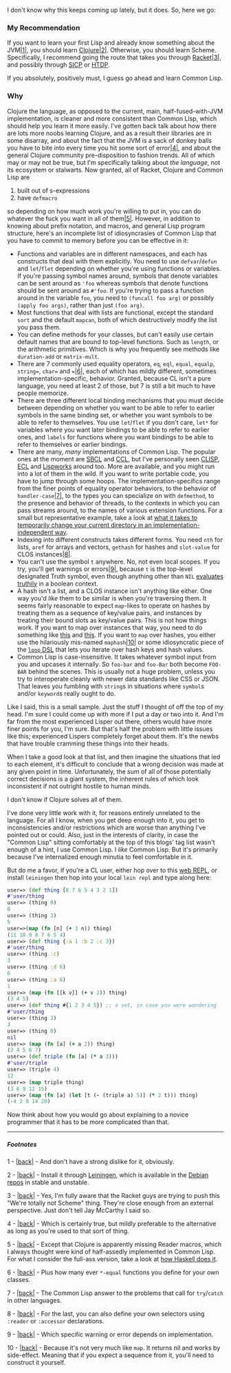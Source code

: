 I don't know why this keeps coming up lately, but it does. So, here we go:

### My Recommendation

If you want to learn your first Lisp and already know something about the JVM<a name="note-Fri-Jan-24-105200EST-2014"></a>[|1|](#foot-Fri-Jan-24-105200EST-2014), you should learn [Clojure](http://clojure.org/)<a name="note-Fri-Jan-24-105205EST-2014"></a>[|2|](#foot-Fri-Jan-24-105205EST-2014). Otherwise, you should learn Scheme. Specifically, I recommend going the route that takes you through [Racket](http://racket-lang.org/)<a name="note-Fri-Jan-24-105208EST-2014"></a>[|3|](#foot-Fri-Jan-24-105208EST-2014), and possibly through [SICP](https://github.com/sarabander/sicp-pdf/raw/master/sicp.pdf) or [HTDP](http://htdp.org/).

If you absolutely, positively must, I guess go ahead and learn Common Lisp.

### Why

Clojure the language, as opposed to the current, main, half-fused-with-JVM implementation, is cleaner and more consistent than Common Lisp, which should help you learn it more easily. I've gotten back talk about how there are lots more noobs learning Clojure, and as a result their libraries are in some disarray, and about the fact that the JVM is a sack of donkey balls you have to bite into every time you hit some sort of error<a name="note-Fri-Jan-24-105212EST-2014"></a>[|4|](#foot-Fri-Jan-24-105212EST-2014), and about the general Clojure community pre-disposition to fashion trends. All of which may or may not be true, but I'm specifically talking about *the language*, not its ecosystem or stalwarts. Now granted, all of Racket, Clojure and Common Lisp are


1.   built out of s-expressions
1.   have `defmacro`


so depending on how much work you're willing to put in, you can do whatever the fuck you want in all of them<a name="note-Fri-Jan-24-105237EST-2014"></a>[|5|](#foot-Fri-Jan-24-105237EST-2014). However, in addition to knowing about prefix notation, and macros, and general Lisp program structure, here's an incomplete list of idiosyncrasies of Common Lisp that you have to commit to memory before you can be effective in it:


- Functions and variables are in different namespaces, and each has constructs that deal with them explicitly. You need to use `defvar`/`defun` and `let`/`flet` depending on whether you're using functions or variables. If you're passing symbol names around, symbols that denote variables can be sent around as `'foo` whereas symbols that denote functions should be sent around as `#'foo`. If you're trying to pass a function around in the variable `foo`, you need to `(funcall foo arg)` or possibly `(apply foo args)`, rather than just `(foo arg)`.
- Most functions that deal with lists are functional, except the standard `sort` and the default `mapcan`, both of which destructively modify the list you pass them.
- You can define methods for your classes, but can't easily use certain default names that are bound to top-level functions. Such as `length`, or the arithmetic primitives. Which is why you frequently see methods like `duration-add` or `matrix-mult`.
- There are 7 commonly used equality operators, `eq`, `eql`, `equal`, `equalp`, `string=`, `char=` and `=`<a name="note-Fri-Jan-24-105253EST-2014"></a>[|6|](#foot-Fri-Jan-24-105253EST-2014), each of which has mildly different, sometimes implementation-specific, behavior. Granted, because CL isn't a pure language, you need at least 2 of those, but 7 is still a bit much to have people memorize.
- There are three different local binding mechanisms that you must decide between depending on whether you want to be able to refer to earlier symbols in the same binding set, or whether you want symbols to be able to refer to themselves. You use `let`/`flet` if you don't care, `let*` for variables where you want later bindings to be able to refer to earlier ones, and `labels` for functions where you want bindings to be able to refer to themselves or earlier bindings.
- There are many, *many* implementations of Common Lisp. The popular ones at the moment are [SBCL](http://www.sbcl.org/) and [CCL](http://ccl.clozure.com/download.html), but I've personally seen [CLISP](http://www.clisp.org/), [ECL](http://ecls.sourceforge.net/) and [Lispworks](http://www.lispworks.com/products/lispworks.html) around too. More are available, and you might run into a lot of them in the wild. If you want to write portable code, you have to jump through some hoops. The implementation-specifics range from the finer points of equality operator behaviors, to the behavior of `handler-case`<a name="note-Fri-Jan-24-105327EST-2014"></a>[|7|](#foot-Fri-Jan-24-105327EST-2014), to the types you can specialize on with `defmethod`, to the presence and behavior of threads, to the contexts in which you can pass streams around, to the names of various extension functions. For a small but representative example, take a look at [what it takes to temporarily change your current directory in an implementation-independent way](https://github.com/Inaimathi/cl-git-fs/blob/master/util.lisp#L12-L56).
- Indexing into different constructs takes different forms. You need `nth` for lists, `aref` for arrays and vectors, `gethash` for hashes and `slot-value` for CLOS instances<a name="note-Fri-Jan-24-105330EST-2014"></a>[|8|](#foot-Fri-Jan-24-105330EST-2014).
- You can't use the symbol `t` anywhere. No, not even local scopes. If you try, you'll get warnings or errors<a name="note-Fri-Jan-24-105333EST-2014"></a>[|9|](#foot-Fri-Jan-24-105333EST-2014), because `t` is the top-level designated Truth symbol, even though anything other than `NIL` [evaluates truthily](http://langnostic.blogspot.ca/2013/05/truthy-and-falsy-vs-explicit.html) in a boolean context.
- A hash isn't a list, and a CLOS instance isn't anything like either. One way you'd *like* them to be similar is when you're traversing them. It seems fairly reasonable to expect `map`-likes to operate on hashes by treating them as a sequence of key/value pairs, and instances by treating their bound slots as key/value pairs. This is not how things work. If you want to map over instances that way, you need to do something like [this](https://github.com/Inaimathi/cl-mop/blob/master/package.lisp) and [this](https://github.com/Inaimathi/cl-mop/blob/master/cl-mop.lisp#L6-L21). If you want to `map` over hashes, you either use the hilariously mis-named `maphash`<a name="note-Fri-Jan-24-105336EST-2014"></a>[|10|](#foot-Fri-Jan-24-105336EST-2014) or some idiosyncratic piece of the [`loop` DSL](http://www.gigamonkeys.com/book/loop-for-black-belts.html) that lets you iterate over hash keys and hash values.
- Common Lisp is case-insensitive. It takes whatever symbol input from you and upcases it internally. So `foo-bar` and `foo-Bar` both become `FOO-BAR` behind the scenes. This is usually not a huge problem, unless you try to interoperate cleanly with newer data standards like CSS or JSON. That leaves you fumbling with `string`s in situations where `symbol`s and/or `keyword`s really ought to do.


Like I said, this is a small sample. Just the stuff I thought of off the top of my head. I'm sure I could come up with more if I put a day or two into it. And I'm far from the most experienced Lisper out there, others would have more finer points for you, I'm sure. But that's half the problem with little issues like this; experienced Lispers completely forget about them. It's the newbs that have trouble cramming these things into their heads.

When I take a good look at that list, and then imagine the situations that led to each element, it's difficult to conclude that a wrong decision was made at any given point in time. Unfortunately, the sum of all of those potentially correct decisions is a giant system, the inherent rules of which look inconsistent if not outright hostile to human minds.

I don't know if Clojure solves all of them.

I've done very little work with it, for reasons entirely unrelated to the language. For all I know, when you get deep enough into it, you get to inconsistencies and/or restrictions which are worse than anything I've pointed out or could. Also, just in the interests of clarity, in case the "Common Lisp" sitting comfortably at the top of this blogs' tag list wasn't enough of a hint, I use Common Lisp. I *like* Common Lisp. But it's primarily because I've internalized enough minutia to feel comfortable in it.

But do me a favor, if you're a CL user, either hop over to this [web REPL](http://tryclj.com/), or install `leiningen` then hop into your local `lein repl` and type along here:

```clojure
user=> (def thing [8 7 6 5 4 3 2 1])
#'user/thing
user=> (thing 0)
8
user=> (thing 3)
5
user=>(map (fn [n] (+ 3 n)) thing)
(11 10 9 8 7 6 5 4)
user=> (def thing {:a 1 :b 2 :c 3})
#'user/thing
user=> (thing :c)
3
user=> (thing :d 6)
6
user=> (thing :a 6)
1
user=> (map (fn [[k v]] (+ v 2)) thing)
(3 4 5)
user=> (def thing #{1 2 3 4 5}) ;; a set, in case you were wondering
#'user/thing
user=> (thing 3)
3
user=> (thing 0)
nil
user=> (map (fn [a] (+ a 2)) thing)
(3 4 5 6 7)
user=> (def triple (fn [a] (* a 3)))
#'user/triple
user=> (triple 4)
12
user=> (map triple thing)
(3 6 9 12 15)
user=> (map (fn [a] (let [t (- (triple a) 5)] (* 2 t))) thing)
(-4 2 8 14 20)
```

Now think about how you would go about explaining to a novice programmer that it has to be more complicated than that.

* * *
##### Footnotes

1 - <a name="foot-Fri-Jan-24-105200EST-2014"></a>[|back|](#note-Fri-Jan-24-105200EST-2014) - And don't have a strong dislike for it, obviously.

2 - <a name="foot-Fri-Jan-24-105205EST-2014"></a>[|back|](#note-Fri-Jan-24-105205EST-2014) - Install it through [Leiningen](https://github.com/technomancy/leiningen), which is available in the [Debian repos](http://packages.debian.org/sid/leiningen) in stable and unstable.

3 - <a name="foot-Fri-Jan-24-105208EST-2014"></a>[|back|](#note-Fri-Jan-24-105208EST-2014) - Yes, I'm fully aware that the Racket guys are trying to push this "We're totally not Scheme" thing. They're close enough from an external perspective. Just don't tell Jay McCarthy I said so.

4 - <a name="foot-Fri-Jan-24-105212EST-2014"></a>[|back|](#note-Fri-Jan-24-105212EST-2014) - Which is certainly true, but mildly preferable to the alternative as long as you're used to that sort of thing.

5 - <a name="foot-Fri-Jan-24-105237EST-2014"></a>[|back|](#note-Fri-Jan-24-105237EST-2014) - Except that Clojure is apparently missing Reader macros, which I always thought were kind of half-assedly implemented in Common Lisp. For what I consider the full-ass version, take a look at [how Haskell does it](http://www.haskell.org/haskellwiki/Quasiquotation).

6 - <a name="foot-Fri-Jan-24-105253EST-2014"></a>[|back|](#note-Fri-Jan-24-105253EST-2014) - Plus how many ever `*-equal` functions you define for your own classes.

7 - <a name="foot-Fri-Jan-24-105327EST-2014"></a>[|back|](#note-Fri-Jan-24-105327EST-2014) - The Common Lisp answer to the problems that call for `try`/`catch` in other languages.

8 - <a name="foot-Fri-Jan-24-105330EST-2014"></a>[|back|](#note-Fri-Jan-24-105330EST-2014) - For the last, you can also define your own selectors using `:reader` or `:accessor` declarations.

9 - <a name="foot-Fri-Jan-24-105333EST-2014"></a>[|back|](#note-Fri-Jan-24-105333EST-2014) - Which specific warning or error depends on implementation.

10 - <a name="foot-Fri-Jan-24-105336EST-2014"></a>[|back|](#note-Fri-Jan-24-105336EST-2014) - Because it's not very much like `map`. It returns nil and works by side-effect. Meaning that if you expect a sequence from it, you'll need to construct it yourself.
